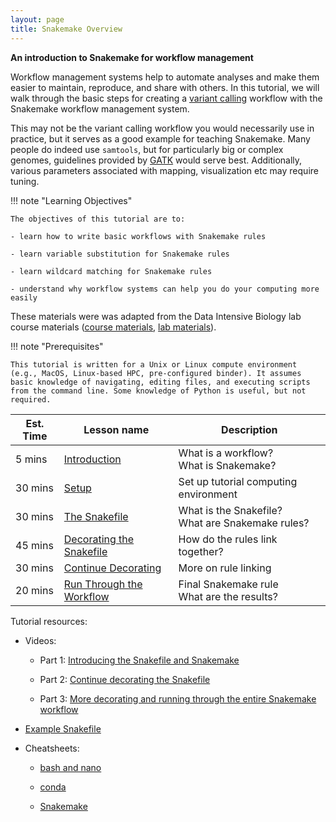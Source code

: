```yaml
---
layout: page
title: Snakemake Overview
---
```


**An introduction to Snakemake for workflow management**

Workflow management systems help to automate analyses and make them easier to maintain, reproduce, and share with others. In this tutorial, we will walk through the basic steps for creating a [variant calling](https://www.ebi.ac.uk/training-beta/online/courses/human-genetic-variation-introduction/variant-identification-and-analysis/) workflow with the Snakemake workflow management system.

This may not be the variant calling workflow you would necessarily use in practice, but it serves as a good example for teaching Snakemake. Many people do indeed use `samtools`, but for particularly big or complex genomes, guidelines provided by  [GATK](https://gatk.broadinstitute.org/hc/en-us) would serve best. Additionally, various parameters associated with mapping, visualization etc may require tuning.

!!! note "Learning Objectives"

    The objectives of this tutorial are to:
    
    - learn how to write basic workflows with Snakemake rules
    
    - learn variable substitution for Snakemake rules
    
    - learn wildcard matching for Snakemake rules
    
    - understand why workflow systems can help you do your computing more easily
    
These materials were was adapted from the Data Intensive Biology lab course materials ([course materials](https://github.com/ngs-docs/2020-GGG298), [lab materials](https://github.com/ngs-docs/2020-GGG201b-lab)).

!!! note "Prerequisites"
    
    This tutorial is written for a Unix or Linux compute environment (e.g., MacOS, Linux-based HPC, pre-configured binder). It assumes basic knowledge of navigating, editing files, and executing scripts from the command line. Some knowledge of Python is useful, but not required.    

Est. Time | Lesson name | Description
--- | --- | ---
5 mins | [Introduction](./snakemake_0.md) | What is a workflow? <br />What is Snakemake?
30 mins | [Setup](./snakemake_1.md) | Set up tutorial computing environment
30 mins | [The Snakefile](./snakemake_2.md) | What is the Snakefile? <br />What are Snakemake rules?
45 mins | [Decorating the Snakefile](./snakemake_3.md) | How do the rules link together?
30 mins | [Continue Decorating](./snakemake_4.md) | More on rule linking
20 mins | [Run Through the Workflow](./snakemake_5.md) | Final Snakemake rule <br />What are the results?

Tutorial resources:

- Videos: 

    - Part 1: [Introducing the Snakefile and Snakemake](./snakemake_2.md)

    - Part 2: [Continue decorating the Snakefile](./snakemake_4.md)

    - Part 3: [More decorating and running through the entire Snakemake workflow](./snakemake_4.md)

- [Example Snakefile](./example_snakefile.md)

- Cheatsheets:

    - [bash and nano](./bash_cheatsheet.md)
    
    - [conda](./conda_cheatsheet.md)
  
    - [Snakemake](./snakemake_cheatsheet.md)
